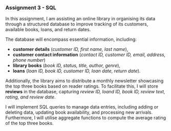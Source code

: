 ### Assignment 3 - SQL

In this assignment, I am assisting an online library in organising its 
data through a structured database to improve tracking of its customers, 
available books, loans, and return dates. 

The database will encompass essential information, including: 
* **customer details** (_customer ID, first name, last name_),
* **customer contact information** (_contact ID, customer ID, email, address, 
phone number_)
* **library books** (_book ID, status, title, author, genre_),
* **loans** (_loan ID, book ID, customer ID, loan date, return date_).

Additionally, the library aims to distribute a monthly newsletter showcasing 
the top three books based on reader ratings. To facilitate this, I will 
store **reviews** in the database, capturing _review ID, loand ID, book ID, review 
text, rating, and review date_.

I will implement SQL queries to manage data entries, including adding or 
deleting data, updating book availability, and processing new arrivals. 
Furthermore, I will utilise aggregate functions to compute the average rating of 
the top three books.